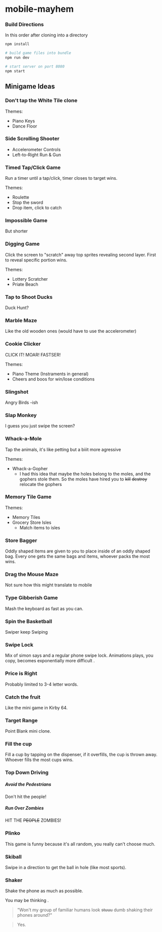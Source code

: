 # mobile-mayhem



### Build Directions

In this order after cloning into a directory

```bash
npm install

# build game files into bundle
npm run dev

# start server on port 8080
npm start
```
## Minigame Ideas

### Don't tap the White Tile clone

Themes:
- Piano Keys
- Dance Floor

### Side Scrolling Shooter
- Accelerometer Controls
- Left-to-Right Run & Gun

### Timed Tap/Click Game
Run a timer until a tap/click, timer closes to target wins.

Themes:
- Roulette
- Stop the sword
- Drop item, click to catch

### Impossible Game
But shorter

### Digging Game
Click the screen to "scratch" away top sprites revealing second layer.
First to reveal specific portion wins.

Themes:
- Lottery Scratcher
- Priate Beach

### Tap to Shoot Ducks
Duck Hunt?

### Marble Maze
Like the old wooden ones (would have to use the accelerometer)

### Cookie Clicker
CLICK IT! MOAR! FASTSER!

Themes:
- Piano Theme (Instraments in general)
- Cheers and boos for win/lose conditions

### Slingshot
Angry Birds -ish

### Slap Monkey
I guess you just swipe the screen?

### Whack-a-Mole
Tap the animals, it's like petting but a biiit more agressive

Themes:
- Whack-a-Gopher
  - I had this idea that maybe the holes belong to the moles, and the gophers stole them. So the moles have hired you to ~~kill~~ ~~destroy~~ relocate the gophers 

### Memory Tile Game
Themes:
- Memory Tiles
- Grocery Store Isles
  - Match items to isles

### Store Bagger
Oddly shaped items are given to you to place inside of an oddly shaped bag.
Every one gets the same bags and items, whoever packs the most wins.

### Drag the Mouse Maze
Not sure how this might translate to mobile

### Type Gibberish Game
Mash the keyboard as fast as you can.

### Spin the Basketball
Swiper keep Swiping

### Swipe Lock
Mix of simon says and a regular phone swipe lock.
Animations plays, you copy, becomes exponentially more difficult .

### Price is Right
Probably limited to 3-4 letter words.

### Catch the fruit
Like the mini game in Kirby 64.

### Target Range
Point Blank mini clone.

### Fill the cup
Fill a cup by tapping on the dispenser, if it overfills, the cup is thrown away.
Whoever fills the most cups wins.

### Top Down Driving
##### Avoid the Pedestrians
Don't hit the people!

##### Run Over Zombies
HIT THE ~~PEOPLE~~ ZOMBIES!

### Plinko
This game is funny because it's all random, you really can't choose much.

### Skiball
Swipe in a direction to get the ball in hole (like most sports).

### Shaker
Shake the phone as much as possible. 

You may be thinking .
> "Won't my group of familiar humans look ~~stuuu~~ dumb shaking their phones around?"

> Yes.
